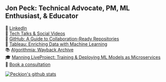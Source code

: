 ## Jon Peck: Technical Advocate, PM, ML Enthusiast, & Educator

📜 [LinkedIn](https://www.linkedin.com/in/peckjon/)\
🎥 [Tech Talks & Social Videos](https://www.youtube.com/playlist?list=PLtKhCBMhTy5WXu7R-LtnaEwU7bIbeLM5-)\
📝 [GitHub: A Guide to Collaboration-Ready Repositories](https://gh.io/collab-ready-repo)\
📝 [Tableau: Enriching Data with Machine Learning](https://www.tableau.com/blog/enrich-data-tableau-machine-learning-using-algorithmia)\
📚 [Algorithmia: Wayback Archive](https://web.archive.org/web/20210411095903/https://algorithmia.com/blog/author/jpeck)\
🎓 [Manning LiveProject: Training & Deploying ML Models as Microservices](https://www.manning.com/liveproject/upd-training-and-deploying-an-ml-model-as-a-microservice?a_aid=peckjon&a_bid=800e1f53)\
🤝 [Book a consultation](https://consult.jonpeck.com)

<!-- [![GitHub Streak](https://github-readme-streak-stats.herokuapp.com/?user=peckjon)](https://git.io/streak-stats) -->

[![Peckjon's github stats](https://github-readme-stats.vercel.app/api?username=peckjon&count_private=true&hide=contribs&show_icons=true&)](https://github.com/anuraghazra/github-readme-stats)
